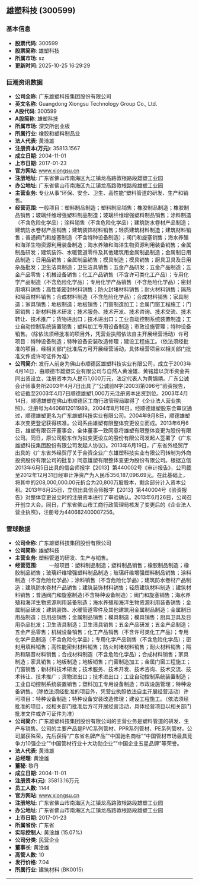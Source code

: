 ## 雄塑科技 (300599)

### 基本信息

- **股票代码**: 300599
- **股票简称**: 雄塑科技
- **所属市场**: sz
- **更新时间**: 2025-10-25 16:29:29

### 巨潮资讯数据

- **公司全称**: 广东雄塑科技集团股份有限公司
- **英文名称**: Guangdong Xiongsu Technology Group Co., Ltd.
- **A股代码**: 300599
- **A股简称**: 雄塑科技
- **所属市场**: 深交所创业板
- **所属行业**: 橡胶和塑料制品业
- **法人代表**: 黄淦雄
- **注册资本(万元)**: 35813.1567
- **成立日期**: 2004-11-01
- **上市日期**: 2017-01-23
- **官方网站**: www.xiongsu.cn
- **注册地址**: 广东省佛山市南海区九江镇龙高路敦根路段雄塑工业园
- **办公地址**: 广东省佛山市南海区九江镇龙高路敦根路段雄塑工业园
- **主营业务**: 专业从事“环保、安全、卫生、高性能”塑料管道的研发、生产和销售。
- **经营范围**: 一般项目：塑料制品制造；塑料制品销售；橡胶制品制造；橡胶制品销售；玻璃纤维增强塑料制品制造；玻璃纤维增强塑料制品销售；涂料制造（不含危险化学品）；涂料销售（不含危险化学品）；建筑防水卷材产品制造；建筑防水卷材产品销售；建筑装饰材料销售；轻质建筑材料制造；建筑材料销售；普通阀门和旋塞制造（不含特种设备制造）；阀门和旋塞销售；海水养殖和海洋生物资源利用装备制造；海水养殖和海洋生物资源利用装备销售；金属制品研发；建筑装饰、水暖管道零件及其他建筑用金属制品制造；金属制日用品制造；日用品销售；金属制品销售；模具制造；模具销售；厨具卫具及日用杂品批发；卫生洁具制造；卫生洁具销售；五金产品研发；五金产品制造；五金产品零售；机械设备销售；化工产品销售（不含许可类化工产品）；专用化学产品制造（不含危险化学品）；专用化学产品销售（不含危险化学品）；密封用填料销售；高性能密封材料销售；防火封堵材料销售；耐火材料销售；隔热和隔音材料销售；合成材料制造（不含危险化学品）；合成材料销售；家具制造；家具销售；地板制造；地板销售；门窗制造加工；金属门窗工程施工；门窗销售；新材料技术研发；技术服务、技术开发、技术咨询、技术交流、技术转让、技术推广；货物进出口；技术进出口；工业自动控制系统装置制造；工业自动控制系统装置销售；塑料加工专用设备制造；市政设施管理；特种设备销售。（除依法须经批准的项目外，凭营业执照依法自主开展经营活动）许可项目：特种设备制造；特种设备安装改造修理；建设工程施工。（依法须经批准的项目，经相关部门批准后方可开展经营活动，具体经营项目以相关部门批准文件或许可证件为准）
- **公司简介**: 发行人前身为佛山市顺德区雄塑科技实业有限公司，成立于2003年4月14日，由顺德市雄塑实业有限公司与自然人黄淦雄、黄铭雄以货币资金共同出资设立，注册资本为人民币1,000万元，法定代表人为黄锦禧。广东公诚会计师事务所2003年4月7日出具了“公诚验N字[2003]第096号”验资报告，验证截至2003年4月7日顺德雄塑1,000万元注册资本出资到位。2003年4月14日，顺德雄塑在佛山市顺德区工商行政管理局取得了《企业法人营业执照》，注册号为4406812011989。2004年8月16日，经顺德雄塑股东会审议通过，顺德雄塑更名为广东雄塑科技实业有限公司。2004年9月8日，顺德雄塑本次变更登记获得核准。公司系由雄塑有限整体变更设立而成。2013年6月6日，雄塑有限召开董事会，全体董事一致同意将雄塑有限整体变更为股份有限公司。同日，原公司股东作为拟变更设立的股份有限公司发起人签署了《广东雄塑科技集团股份有限公司发起人协议》。2013年6月19日，广东省外经贸厅出具的《广东省外经贸厅关于合资企业广东雄塑科技实业有限公司转制为外商投资股份有限公司的批复》同意雄塑有限整体变更为股份有限公司。根据立信2013年6月5日出具的信会师报字【2013】第440002号《审计报告》，公司截至2012年12月31日经审计净资产为人民币356,187,096.69元。在此基础上，将其中的208,000,000.00元折合为20,800万股股本，剩余部分计入资本公积。2013年6月25日，立信出具信会师报字【2013】第440004号《验资报告》对整体变更设立时的注册资本进行了审验确认。2013年6月26日，公司召开创立大会。同日，广东省佛山市工商行政管理局核发了变更后的《企业法人营业执照》，注册号为440682400007256。

### 雪球数据

- **公司全称**: 广东雄塑科技集团股份有限公司
- **公司简称**: 雄塑科技
- **主营业务**: 塑料管道的研发、生产与销售。
- **经营范围**: 　　一般项目：塑料制品制造；塑料制品销售；橡胶制品制造；橡胶制品销售；玻璃纤维增强塑料制品制造；玻璃纤维增强塑料制品销售；涂料制造（不含危险化学品）；涂料销售（不含危险化学品）；建筑防水卷材产品制造；建筑防水卷材产品销售；建筑装饰材料销售；轻质建筑材料制造；建筑材料销售；普通阀门和旋塞制造(不含特种设备制造）；阀门和旋塞销售；海水养殖和海洋生物资源利用装备制造；海水养殖和海洋生物资源利用装备销售；金属制品研发；建筑装饰、水暖管道零件及其他建筑用金属制品制造；金属制日用品制造；日用品销售；金属制品销售；模具制造；模具销售；厨具卫具及日用杂品批发；卫生洁具制造；卫生洁具销售；五金产品研发；五金产品制造；五金产品零售；机械设备销售；化工产品销售（不含许可类化工产品）；专用化学产品制造（不含危险化学品）；专用化学产品销售（不含危险化学品）；密封用填料销售；高性能密封材料销售；防火封堵材料销售；耐火材料销售；隔热和隔音材料销售；合成材料制造（不含危险化学品）；合成材料销售；家具制造；家具销售；地板制造；地板销售；门窗制造加工；金属门窗工程施工；门窗销售；新材料技术研发；技术服务、技术开发、技术咨询、技术交流、技术转让、技术推广；货物进出口；技术进出口；工业自动控制系统装置制造；工业自动控制系统装置销售；塑料加工专用设备制造；市政设施管理；特种设备销售。（除依法须经批准的项目外，凭营业执照依法自主开展经营活动）许可项目：特种设备制造；特种设备安装改造修理；建设工程施工。（依法须经批准的项目，经相关部门批准后方可开展经营活动，具体经营项目以相关部门批准文件或许可证件为准）
- **公司简介**: 广东雄塑科技集团股份有限公司的主营业务是塑料管道的研发、生产与销售。公司的主要产品是PVC系列管材、PPR系列管材、PE系列管材。公司屡获殊荣，先后获得“广东省名牌产品”“中国驰名商标”“中国管材市场最具竞争力10强企业”“中国管材行业十大功勋企业”“中国企业五星品牌”等荣誉。
- **法人代表**: 黄淦雄
- **总经理**: 黄淦雄
- **董秘**: 黎丹
- **成立日期**: 2004-11-01
- **注册资本(元)**: 35813.16万元
- **员工人数**: 1144
- **官方网站**: www.xiongsu.cn
- **注册地址**: 广东省佛山市南海区九江镇龙高路敦根路段雄塑工业园
- **办公地址**: 广东省佛山市南海区九江镇龙高路敦根路段雄塑工业园
- **上市日期**: 2017-01-23
- **所属省份**: 广东省
- **实际控制人**: 黄淦雄 (15.07%)
- **公司分类**: 民营企业
- **董事长**: 黄淦雄
- **高管人数**: 10
- **发行价格**: 7.04
- **所属行业**: 建筑材料 (BK0015)

---